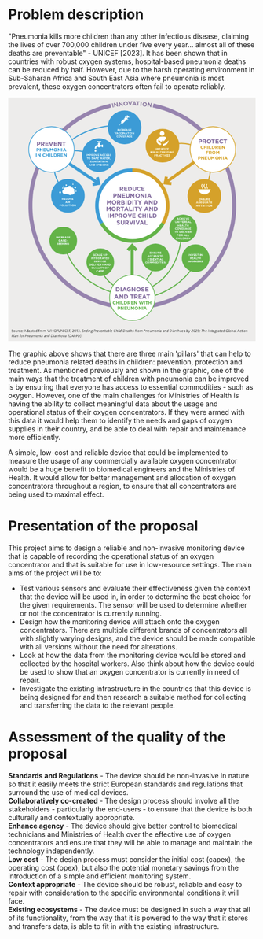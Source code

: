 # Problem description

"Pneumonia kills more children than any other infectious disease, claiming the lives of over 700,000 children under five every year... almost all of these deaths are preventable" - UNICEF [2023]. It has been shown that in countries with robust oxygen systems, hospital-based pneumonia deaths can be reduced by half. However, due to the harsh operating environment in Sub-Saharan Africa and South East Asia where pneumonia is most prevalent, these oxygen concentrators often fail to operate reliably.

![Plan to reduce pneumonia.](assets/Protect-Prevent-Treat-Pneumonia-graphic.png)

The graphic above shows that there are three main 'pillars' that can help to reduce pneumonia related deaths in children: prevention, protection and treatment. As mentioned previously and shown in the graphic, one of the main ways that the treatment of children with pneumonia can be improved is by ensuring that everyone has access to essential commodities - such as oxygen. However, one of the main challenges for Ministries of Health is having the ability to collect meaningful data about the usage and operational status of their oxygen concentrators. If they were armed with this data it would help them to identify the needs and gaps of oxygen supplies in their country, and be able to deal with repair and maintenance more efficiently.

A simple, low-cost and reliable device that could be implemented to measure the usage of any commercially available oxygen concentrator would be a huge benefit to biomedical engineers and the Ministries of Health. It would allow for better management and allocation of oxygen concentrators throughout a region, to ensure that all concentrators are being used to maximal effect.

# Presentation of the proposal

This project aims to design a reliable and non-invasive monitoring device that is capable of recording the operational status of an oxygen concentrator and that is suitable for use in low-resource settings. The main aims of the project will be to:

- Test various sensors and evaluate their effectiveness given the context that the device will be used in, in order to determine the best choice for the given requirements. The sensor will be used to determine whether or not the concentrator is currently running.
- Design how the monitoring device will attach onto the oxygen concentrators. There are multiple different brands of concentrators all with slightly varying designs, and the device should be made compatible with all versions without the need for alterations.
- Look at how the data from the monitoring device would be stored and collected by the hospital workers. Also think about how the device could be used to show that an oxygen concentrator is currently in need of repair.
- Investigate the existing infrastructure in the countries that this device is being designed for and then research a suitable method for collecting and transferring the data to the relevant people.

# Assessment of the quality of the proposal

**Standards and Regulations** - The device should be non-invasive in nature so that it easily meets the strict European standards and regulations that surround the use of medical devices.  
**Collaboratively co-created** - The design process should involve all the stakeholders - particularly the end-users - to ensure that the device is both culturally and contextually appropriate.  
**Enhance agency** - The device should give better control to biomedical technicians and Ministries of Health over the effective use of oxygen concentrators and ensure that they will be able to manage and maintain the technology independently.  
**Low cost** - The design process must consider the initial cost (capex), the operating cost (opex), but also the potential monetary savings from the introduction of a simple and efficient monitoring system.  
**Context appropriate** - The device should be robust, reliable and easy to repair with consideration to the specific environmental conditions it will face.  
**Existing ecosystems** - The device must be designed in such a way that all of its functionality, from the way that it is powered to the way that it stores and transfers data, is able to fit in with the existing infrastructure.  